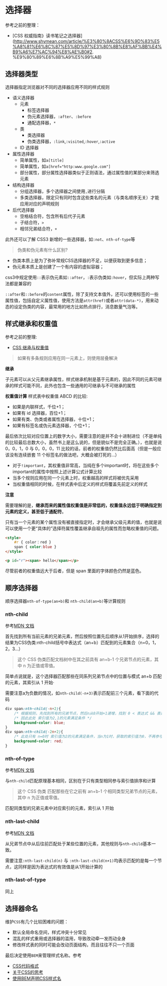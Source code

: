 
选择器
===

参考之前的整理：

-   [CSS 权威指南》读书笔记之选择器](http://www.shymean.com/article/%E3%80%8ACSS%E6%9D%83%E5%A8%81%E6%8C%87%E5%8D%97%E3%80%8B%E8%AF%BB%E4%B9%A6%E7%AC%94%E8%AE%B0#2. %E9%80%89%E6%8B%A9%E5%99%A8)

## 选择器类型
选择器指定浏览器对不同的选择器应用不同的样式规则

-   语义选择器
    -   元素
        -   标签选择器
        -   伪元素选择器，`:after`、`:before`
        -   通配选择器，`*`
    -   类
        -   类选择器
        -   伪类选择器，`:link`,`:visited`,`:hover`,`:active`
    -   ID 选择器
-   属性选择器
    -   简单属性，如`a[title]`
    -   简单属性，如`a[href="http:www.google.com"]`
    -   部分属性，部分属性选择器类似于正则语法，通过属性值的某部分来筛选元素
-   结构选择器
    -   分组选择器，多个选择器之间使用`,`进行分隔
    -   多类选择器，限定只有同时包含这些类名的元素（与类名顺序无关）才能应用对应的声明规则
-   后代选择器
    -   空格结合符，包含所有后代子元素
    -   子结合符，`>`
    -   相邻兄弟结合符，`+`

此外还可以了解 CSS3 新增的一些选择器，如`:not`、`nth-of-type`等


> 伪类和伪元素有什么区别?

* 伪类本质上是为了弥补常规CSS选择器的不足，以便获取到更多信息；
* 伪元素本质上是创建了一个有内容的虚拟容器；

css3中规定使用`::`表示伪元素如`::after`，`:`表示伪类如`:hover`，但实际上两种写法都是兼容的

`::after`和`::before`的`content`属性，除了支持文本值外，还可以使用标签的一些属性值，包括自定义属性值，使用方法是`attr(href)`或者`attr(data-*)`，用来动态的设定伪类的内容，最常用的地方比如热点排行，消息数量气泡等。


## 样式继承和权重值

参考之前的整理:

-   [CSS 继承与权重值](http://www.shymean.com/article/CSS%E7%BB%A7%E6%89%BF%E4%B8%8E%E6%9D%83%E9%87%8D%E5%80%BC)

> 如果有多条规则应用在同一元素上，则使用层叠解决

**继承**

子元素可以从父元素继承属性，样式继承机制是基于元素的，因此不同的元素可继承的样式可能不同，此外也包含一些通用的可继承与不可继承的属性

**权重值计算**
样式表中权重值 ABCD 的比较:

-   如果是内联样式，千位+1；
-   如果有 id 选择器，百位+1；
-   如果有类、伪类或者属性选择器，十位+1；
-   如果有标签名或伪元素选择器，个位+1；

最后依次比较对应位置上的数字大小，需要注意的是并不会十进制进位（不是单纯的比较最后总数大小，虽然书上是这么说的，但是貌似不是完全正确。），也就是说 0，0，1，0 与 0，0，0，11 比较的话，前者的权重值仍然比后面高（但是一般应该没有连续嵌套 11 个标签名的做法吧，大概会被打死的...）

-   对于`!important`，其权重值非常高，当纯在多个important时，将在这些多个important的属性中按照上述计算公式计算比较
-   当多个规则应用在同一个元素上时，权重越高的样式将被优先采用
-   当权重值相同的时候，在样式表中后定义的样式将覆盖先前定义的样式

**注意**

需要理解的是，**继承而来的属性值权重值是非常低的，权重值永远低于明确指定到元素的定义，甚至低于通配符**。

只有当一个元素的某个属性没有被直接指定时，才会继承父级元素的值，也就是说可以使用一个更“具体的”选择符属性覆盖继承自祖先的属性而忽略权重值的问题。

```html
<style>
    #r { color：red }
    span { color:blue }
</style>

<p id="r"><span> hello</span></p>
```

尽管前者的权重值远大于后者，但是 span 里面的字体颜色仍然是蓝色。


## 顺序选择器

顺序选择器`nth-of-type(an+b)`和 `nth-child(an+b)`等计算规则

### **nth-child**

参考[MDN 文档](https://developer.mozilla.org/zh-CN/docs/Web/CSS/:nth-child)

首先找到所有当前元素的兄弟元素，然后按照位置先后顺序从1开始排序，选择的结果为CSS伪类:nth-child括号中表达式（an+b）匹配到的元素集合（n=0，1，2，3...）

> 这个 CSS 伪类匹配文档树中在其之前具有 an+b-1 个兄弟节点的元素，其中 n 为正值或零值。

简单点说就是，这个选择器匹配那些在同系列兄弟节点中的位置与模式 an+b 匹配的元素，其索引从 1 开始·

需要注意a为负数的情况，如`nth-child(-n+3)`表示匹配前三个元素，看下面的代码

```css
div span:nth-child(-n+2){
    /* 根据规则，先找到所有的兄弟节点，然后n从0开始+1递增，找到 0 < 表达式 && 表达式 <= 兄弟节点长度的值 > */
    /* 因此此处 索引值为2,1的元素满足条件 */
    background-color: blue;
}
div span:nth-child(-2n+2){
    /* 此处只有 n=0时 索引值为2的元素满足条件，当n为1时，获取的索引值为0，不再参与匹配 */
    background-color: red;
}
```

### **nth-of-type**

参考[MDN 文档](https://developer.mozilla.org/zh-CN/docs/Web/CSS/:nth-of-type)

与`nth-child`匹配原理基本相同，区别在于只有类型相同参与索引值排序和计算

> 这个 CSS 伪类 匹配那些在它之前有 an+b-1 个相同类型兄弟节点的元素，其中 n 为正值或零值。

匹配同类型的兄弟元素中对应索引的元素，索引从 1 开始

### **nth-last-child**

参考[MDN 文档](https://developer.mozilla.org/zh-CN/docs/Web/CSS/:nth-last-child)

从兄弟节点中从后往前匹配处于某些位置的元素，其他规则与`nth-child`基本一致。

需要注意`:nth-last-child(n)` 与 `:nth-last-child(n+1)`均表示匹配的是每一个节点，这同样是因为表达式的有效值是从1开始计算的

### **nth-last-of-type**

同上


## 选择器命名
维护`CSS`有几个比较困难的问题：
* 默认全局命名空间，样式冲突十分常见
* 混乱的样式重用或选择器的滥用，导致改动牵一发而动全身
* 修改样式表的同时可能会改动页面结构，而且往往不只一个页面

最后决定使用`BEM`来管理样式名称。参考
* [CSS代码格式](https://www.shymean.com/article/CSS%E4%BB%A3%E7%A0%81%E6%A0%BC%E5%BC%8F)
* [关于CSS的思考](https://www.shymean.com/article/%E5%85%B3%E4%BA%8ECSS%E7%9A%84%E6%80%9D%E8%80%83)
* [使用BEM声明CSS样式名](https://www.shymean.com/article/%E4%BD%BF%E7%94%A8BEM%E5%A3%B0%E6%98%8ECSS%E6%A0%B7%E5%BC%8F%E5%90%8D)